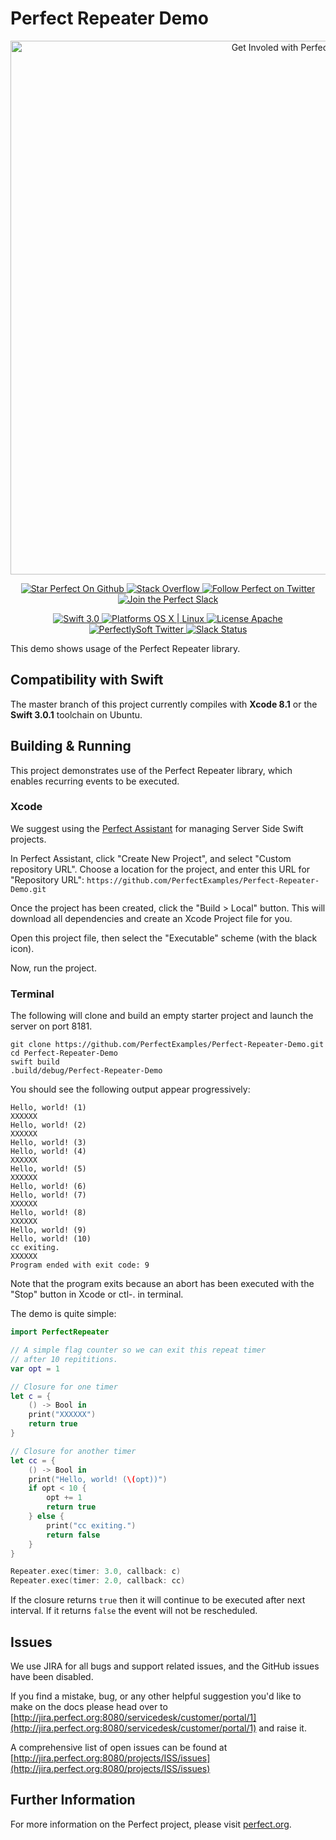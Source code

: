 # Perfect Repeater Demo

<p align="center">
    <a href="http://perfect.org/get-involved.html" target="_blank">
        <img src="http://perfect.org/assets/github/perfect_github_2_0_0.jpg" alt="Get Involed with Perfect!" width="854" />
    </a>
</p>

<p align="center">
    <a href="https://github.com/PerfectlySoft/Perfect" target="_blank">
        <img src="http://www.perfect.org/github/Perfect_GH_button_1_Star.jpg" alt="Star Perfect On Github" />
    </a>  
    <a href="http://stackoverflow.com/questions/tagged/perfect" target="_blank">
        <img src="http://www.perfect.org/github/perfect_gh_button_2_SO.jpg" alt="Stack Overflow" />
    </a>  
    <a href="https://twitter.com/perfectlysoft" target="_blank">
        <img src="http://www.perfect.org/github/Perfect_GH_button_3_twit.jpg" alt="Follow Perfect on Twitter" />
    </a>  
    <a href="http://perfect.ly" target="_blank">
        <img src="http://www.perfect.org/github/Perfect_GH_button_4_slack.jpg" alt="Join the Perfect Slack" />
    </a>
</p>

<p align="center">
    <a href="https://developer.apple.com/swift/" target="_blank">
        <img src="https://img.shields.io/badge/Swift-3.0-orange.svg?style=flat" alt="Swift 3.0">
    </a>
    <a href="https://developer.apple.com/swift/" target="_blank">
        <img src="https://img.shields.io/badge/Platforms-OS%20X%20%7C%20Linux%20-lightgray.svg?style=flat" alt="Platforms OS X | Linux">
    </a>
    <a href="http://perfect.org/licensing.html" target="_blank">
        <img src="https://img.shields.io/badge/License-Apache-lightgrey.svg?style=flat" alt="License Apache">
    </a>
    <a href="http://twitter.com/PerfectlySoft" target="_blank">
        <img src="https://img.shields.io/badge/Twitter-@PerfectlySoft-blue.svg?style=flat" alt="PerfectlySoft Twitter">
    </a>
    <a href="http://perfect.ly" target="_blank">
        <img src="http://perfect.ly/badge.svg" alt="Slack Status">
    </a>
</p>

This demo shows usage of the Perfect Repeater library.

## Compatibility with Swift

The master branch of this project currently compiles with **Xcode 8.1** or the **Swift 3.0.1** toolchain on Ubuntu.

## Building & Running

This project demonstrates use of the Perfect Repeater library, which enables recurring events to be executed.

### Xcode

We suggest using the [Perfect Assistant](http://perfect.org/en/assistant/) for managing Server Side Swift projects. 

In Perfect Assistant, click "Create New Project", and select "Custom repository URL". Choose a location for the project, and enter this URL for "Repository URL": `https://github.com/PerfectExamples/Perfect-Repeater-Demo.git`

Once the project has been created, click the "Build > Local" button. This will download all dependencies and create an Xcode Project file for you.

Open this project file, then select the "Executable" scheme (with the black icon).

Now, run the project.

### Terminal

The following will clone and build an empty starter project and launch the server on port 8181.

```
git clone https://github.com/PerfectExamples/Perfect-Repeater-Demo.git
cd Perfect-Repeater-Demo
swift build
.build/debug/Perfect-Repeater-Demo
```

You should see the following output appear progressively:

```
Hello, world! (1)
XXXXXX
Hello, world! (2)
XXXXXX
Hello, world! (3)
Hello, world! (4)
XXXXXX
Hello, world! (5)
XXXXXX
Hello, world! (6)
Hello, world! (7)
XXXXXX
Hello, world! (8)
XXXXXX
Hello, world! (9)
Hello, world! (10)
cc exiting.
XXXXXX
Program ended with exit code: 9
```

Note that the program exits because an abort has been executed with the "Stop" button in Xcode or ctl-. in terminal.

The demo is quite simple:

``` swift
import PerfectRepeater

// A simple flag counter so we can exit this repeat timer 
// after 10 repititions.
var opt = 1

// Closure for one timer
let c = {
	() -> Bool in
	print("XXXXXX")
	return true
}

// Closure for another timer
let cc = {
	() -> Bool in
	print("Hello, world! (\(opt))")
	if opt < 10 {
		opt += 1
		return true
	} else {
		print("cc exiting.")
		return false
	}
}

Repeater.exec(timer: 3.0, callback: c)
Repeater.exec(timer: 2.0, callback: cc)
```

If the closure returns `true` then it will continue to be executed after next interval. If it returns `false` the event will not be rescheduled.

## Issues

We use JIRA for all bugs and support related issues, and the GitHub issues have been disabled.

If you find a mistake, bug, or any other helpful suggestion you'd like to make on the docs please head over to [http://jira.perfect.org:8080/servicedesk/customer/portal/1](http://jira.perfect.org:8080/servicedesk/customer/portal/1) and raise it.

A comprehensive list of open issues can be found at [http://jira.perfect.org:8080/projects/ISS/issues](http://jira.perfect.org:8080/projects/ISS/issues)



## Further Information
For more information on the Perfect project, please visit [perfect.org](http://perfect.org).
